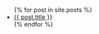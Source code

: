 <ul>
  {% for post in site.posts %}
    <li>
      <a href="blogdemo/{{ post.url }}">{{ post.title }}</a>
    </li>
  {% endfor %}
</ul>